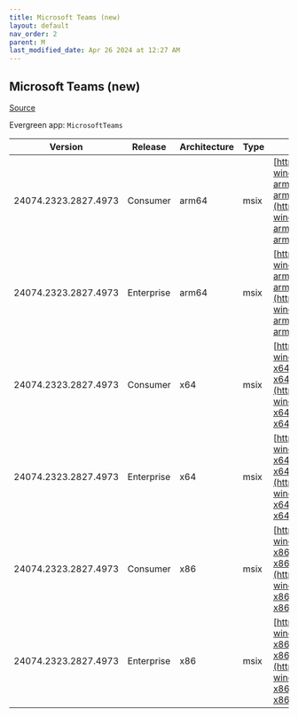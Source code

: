 ```yaml
---
title: Microsoft Teams (new)
layout: default
nav_order: 2
parent: M
last_modified_date: Apr 26 2024 at 12:27 AM
---
```


## Microsoft Teams (new)

[Source](https://www.microsoft.com/teams)

Evergreen app: `MicrosoftTeams`

| Version              | Release    | Architecture | Type | URI                                                                                                                                                                                                                          |
| -------------------- | ---------- | ------------ | ---- | ---------------------------------------------------------------------------------------------------------------------------------------------------------------------------------------------------------------------------- |
| 24074.2323.2827.4973 | Consumer   | arm64        | msix | [https://statics.teams.cdn.office.net/production-windows-arm64/24074.2323.2827.4973/MicrosoftTeams-arm64.msix](https://statics.teams.cdn.office.net/production-windows-arm64/24074.2323.2827.4973/MicrosoftTeams-arm64.msix) |
| 24074.2323.2827.4973 | Enterprise | arm64        | msix | [https://statics.teams.cdn.office.net/production-windows-arm64/24074.2323.2827.4973/MSTeams-arm64.msix](https://statics.teams.cdn.office.net/production-windows-arm64/24074.2323.2827.4973/MSTeams-arm64.msix)               |
| 24074.2323.2827.4973 | Consumer   | x64          | msix | [https://statics.teams.cdn.office.net/production-windows-x64/24074.2323.2827.4973/MicrosoftTeams-x64.msix](https://statics.teams.cdn.office.net/production-windows-x64/24074.2323.2827.4973/MicrosoftTeams-x64.msix)         |
| 24074.2323.2827.4973 | Enterprise | x64          | msix | [https://statics.teams.cdn.office.net/production-windows-x64/24074.2323.2827.4973/MSTeams-x64.msix](https://statics.teams.cdn.office.net/production-windows-x64/24074.2323.2827.4973/MSTeams-x64.msix)                       |
| 24074.2323.2827.4973 | Consumer   | x86          | msix | [https://statics.teams.cdn.office.net/production-windows-x86/24074.2323.2827.4973/MicrosoftTeams-x86.msix](https://statics.teams.cdn.office.net/production-windows-x86/24074.2323.2827.4973/MicrosoftTeams-x86.msix)         |
| 24074.2323.2827.4973 | Enterprise | x86          | msix | [https://statics.teams.cdn.office.net/production-windows-x86/24074.2323.2827.4973/MSTeams-x86.msix](https://statics.teams.cdn.office.net/production-windows-x86/24074.2323.2827.4973/MSTeams-x86.msix)                       |
